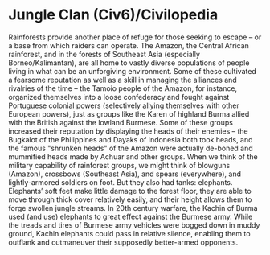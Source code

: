 # Jungle Clan (Civ6)/Civilopedia

Rainforests provide another place of refuge for those seeking to escape – or a base from which raiders can operate. The Amazon, the Central African rainforest, and in the forests of Southeast Asia (especially Borneo/Kalimantan), are all home to vastly diverse populations of people living in what can be an unforgiving environment. Some of these cultivated a fearsome reputation as well as a skill in managing the alliances and rivalries of the time – the Tamoio people of the Amazon, for instance, organized themselves into a loose confederacy and fought against Portuguese colonial powers (selectively allying themselves with other European powers), just as groups like the Karen of highland Burma allied with the British against the lowland Burmese. Some of these groups increased their reputation by displaying the heads of their enemies – the Bugkalot of the Philippines and Dayaks of Indonesia both took heads, and the famous "shrunken heads" of the Amazon were actually de-boned and mummified heads made by Achuar and other groups.
When we think of the military capability of rainforest groups, we might think of blowguns (Amazon), crossbows (Southeast Asia), and spears (everywhere), and lightly-armored soldiers on foot. But they also had tanks: elephants. Elephants’ soft feet make little damage to the forest floor, they are able to move through thick cover relatively easily, and their height allows them to forge swollen jungle streams. In 20th century warfare, the Kachin of Burma used (and use) elephants to great effect against the Burmese army. While the treads and tires of Burmese army vehicles were bogged down in muddy ground, Kachin elephants could pass in relative silence, enabling them to outflank and outmaneuver their supposedly better-armed opponents.